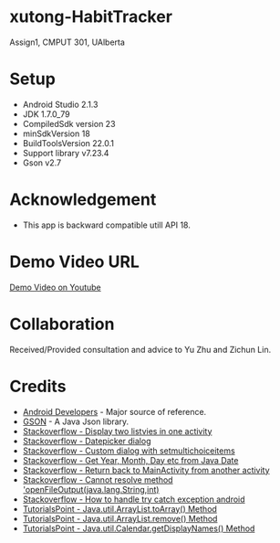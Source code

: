 # xutong-HabitTracker
Assign1, CMPUT 301, UAlberta

# Setup
* Android Studio 2.1.3
* JDK 1.7.0_79
* CompiledSdk version 23
* minSdkVersion 18
* BuildToolsVersion 22.0.1
* Support library v7.23.4
* Gson v2.7

# Acknowledgement
* This app is backward compatible utill API 18.

# Demo Video URL
[Demo Video on Youtube](https://youtu.be/q60sKc4nDmQ)

# Collaboration
Received/Provided consultation and advice to Yu Zhu and Zichun Lin.

# Credits
* [Android Developers](https://developer.android.com/index.html) - Major source of reference.
* [GSON](https://github.com/google/gson) - A Java Json library.
* [Stackoverflow - Display two listvies in one activity](http://stackoverflow.com/questions/17693578/android-how-to-display-2-listviews-in-one-activity-one-after-the-other)
* [Stackoverflow - Datepicker dialog](http://stackoverflow.com/questions/18267091/open-a-datepickerdialog-on-click-of-edittext-takes-two-clicks)
* [Stackoverflow - Custom dialog with setmultichoiceitems](http://stackoverflow.com/questions/13858974/custom-dialog-with-setmultichoiceitems)
* [Stackoverflow - Get Year, Month, Day etc from Java Date](http://stackoverflow.com/questions/9474121/i-want-to-get-year-month-day-etc-from-java-date-to-compare-with-gregorian-calen)
* [Stackoverflow - Return back to MainActivity from another activity](http://stackoverflow.com/questions/14848590/return-back-to-mainactivity-from-another-activity)
* [Stackoverflow - Cannot resolve method 'openFileOutput(java.lang.String,int)](http://stackoverflow.com/questions/30929838/cannot-resolve-method-openfileoutputjava-lang-string-int)
* [Stackoverflow - How to handle try catch exception android](http://stackoverflow.com/questions/22248311/how-to-handle-try-catch-exception-android)
* [TutorialsPoint - Java.util.ArrayList.toArray() Method](https://www.tutorialspoint.com/java/util/arraylist_toarray.htm)
* [TutorialsPoint - Java.util.ArrayList.remove() Method](https://www.tutorialspoint.com/java/util/arraylist_remove.htm)
* [TutorialsPoint - Java.util.Calendar.getDisplayNames() Method](https://www.tutorialspoint.com/java/util/calendar_getdisplaynames.htm)
